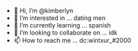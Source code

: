 - 👋 Hi, I’m @kimberlyn
- 👀 I’m interested in ... dating men
- 🌱 I’m currently learning ... spanish
- 💞️ I’m looking to collaborate on ... idk
- 📫 How to reach me ... dc:wintxur_#2000

<!---
kimberlynx/kimberlynx is a ✨ special ✨ repository because its `README.md` (this file) appears on your GitHub profile.
You can click the Preview link to take a look at your changes.
--->
